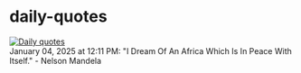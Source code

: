 # daily-quotes
[![Daily quotes](https://github.com/ceepu8/daily-quotes/actions/workflows/daily-quote.yml/badge.svg)](https://github.com/ceepu8/daily-quotes/actions/workflows/daily-quote.yml)<br/>
January 04, 2025 at 12:11 PM: "I Dream Of An Africa Which Is In Peace With Itself." - Nelson Mandela

